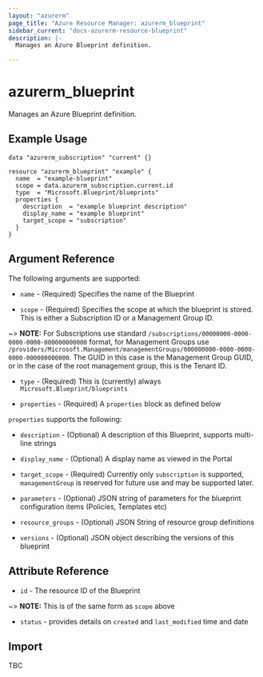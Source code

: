 ```yaml
---
layout: "azurerm"
page_title: "Azure Resource Manager: azurerm_blueprint"
sidebar_current: "docs-azurerm-resource-blueprint"
description: |-
  Manages an Azure Blueprint definition.

---
```


# azurerm_blueprint

Manages an Azure Blueprint definition.

## Example Usage

```hcl
data "azurerm_subscription" "current" {}

resource "azurerm_blueprint" "example" {
  name  = "example-blueprint"
  scope = data.azurerm_subscription.current.id
  type  = "Microsoft.Blueprint/blueprints"
  properties {
    description  = "example blueprint description"
    display_name = "example blueprint"
    target_scope = "subscription"
  }
}
```

## Argument Reference

The following arguments are supported:

* `name` - (Required) Specifies the name of the Blueprint

* `scope` - (Required) Specifies the scope at which the blueprint is stored. This is either a Subscription ID or a Management Group ID.

~> **NOTE:** For Subscriptions use standard `/subscriptions/00000000-0000-0000-0000-000000000000` format, for Management Groups use `/providers/Microsoft.Management/managementGroups/000000000-0000-0000-0000-000000000000`.  The GUID in this case is the Management Group GUID, or in the case of the root management group, this is the Tenant ID.

* `type` - (Required) This is (currently) always `Microsoft.Blueprint/blueprints`

* `properties` - (Required) A `properties` block as defined below

`properties` supports the following:

* `description` - (Optional) A description of this Blueprint, supports multi-line strings

* `display_name` - (Optional) A display name as viewed in the Portal

* `target_scope` - (Required) Currently only `subscription` is supported, `managementGroup` is reserved for future use and may be supported later.

* `parameters` - (Optional) JSON string of parameters for the blueprint configuration items (Policies, Templates etc)

* `resource_groups` - (Optional) JSON String of resource group definitions

* `versions` - (Optional) JSON object describing the versions of this blueprint


## Attribute Reference

* `id` - The resource ID of the Blueprint

~> **NOTE:** This is of the same form as `scope` above

* `status` - provides details on `created` and `last_modified` time and date

## Import

TBC